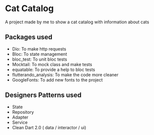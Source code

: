 # Cat Catalog

A project made by me to show a cat catalog with information about cats

## Packages used

- Dio: To make http requests
- Bloc: To state management
- bloc_test: To unit bloc tests 
- Mocktail: To mock class and make tests
- equatable: To provide a help to bloc tests
- flutterando_analysis: To make the code more cleaner
- GoogleFonts: To add new fonts to the project

## Designers Patterns used 
- State 
- Repository 
- Adapter
- Service
- Clean Dart 2.0 ( data / interactor / ui)



